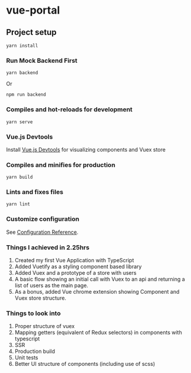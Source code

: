 # vue-portal

## Project setup
```
yarn install
```

### Run Mock Backend First
```
yarn backend
```
Or
```
npm run backend
```

### Compiles and hot-reloads for development
```
yarn serve
```

### Vue.js Devtools
Install [Vue.js Devtools](https://chrome.google.com/webstore/detail/vuejs-devtools/nhdogjmejiglipccpnnnanhbledajbpd?hl=en) for visualizing components and Vuex store


### Compiles and minifies for production
```
yarn build
```

### Lints and fixes files
```
yarn lint
```

### Customize configuration
See [Configuration Reference](https://cli.vuejs.org/config/).

### Things I achieved in 2.25hrs

1. Created my first Vue Application with TypeScript
2. Added Vuetify as a styling component based library
3. Added Vuex and a prototype of a store with users
4. A basic flow showing an initial call with Vuex to an api and returning a list of users as the main page.
5. As a bonus, added Vue chrome extension showing Component and Vuex store structure.

### Things to look into

1. Proper structure of vuex
2. Mapping getters (equivalent of Redux selectors) in components with typescript
3. SSR
4. Production build
5. Unit tests
6. Better UI structure of components (including use of scss)